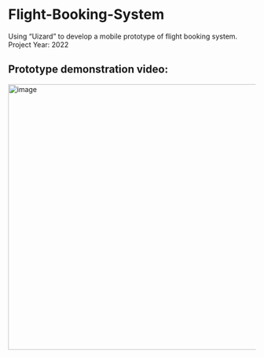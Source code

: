 # Flight-Booking-System
Using “Uizard” to develop a mobile prototype of flight booking system. Project Year: 2022

<h2>Prototype demonstration video:</h2>
<a href="https://youtu.be/7HGqxqlMM00?si=vT08AJ_e5KmYYdef"> <img width="809" height="540" alt="image" src="https://github.com/user-attachments/assets/a53d9f9b-f6cd-4fbc-89a1-767a643cf82c" />
 </a>


